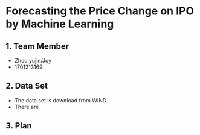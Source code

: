  
# Forecasting the Price Change on IPO by Machine Learning

## 1. Team Member
* Zhou yujin/Joy
* 1701213169

## 2. Data Set
* The data set is download from WIND. 
* There are 

## 3. Plan
